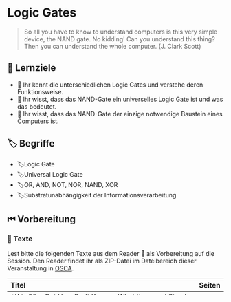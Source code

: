 # Logic Gates

> So all you have to know to understand computers is this very simple device, the NAND gate. No kidding! Can you understand this thing? Then you can understand the whole computer. \(J. Clark Scott\)

## 🎯 Lernziele

* 🎯 Ihr kennt die unterschiedlichen Logic Gates und verstehe deren Funktionsweise.
* 🎯 Ihr wisst, dass das NAND-Gate ein universelles Logic Gate ist und was das bedeutet.
* 🎯 Ihr wisst, dass das NAND-Gate der einzige notwendige Baustein eines Computers ist.

## 🏷 Begriffe

* 🏷Logic Gate
* 🏷Universal Logic Gate
* 🏷OR, AND, NOT, NOR, NAND, XOR
* 🏷Substratunabhängigkeit der Informationsverarbeitung

## ⏮ Vorbereitung

### 📑 Texte

Lest bitte die folgenden Texte aus dem Reader 📑 als Vorbereitung auf die Session. Den Reader findet ihr als ZIP-Datei im Dateibereich dieser Veranstaltung in [OSCA](http://osca.hs-osnabrueck.de/). 

| Titel | Seiten |
| :--- | :--- |
| \#WI-05 - But How Do It Know - What the... and Simple Variations 🇺🇸  | 7 |
| \#WI-06 - Max Tegmark - Life 3.0 - What is Computation? 🇺🇸 🇩🇪  | 9 |

⚠ Bitte lest die Texte, da ihr ansonsten Schwierigkeiten haben werdet, der Sitzung zu folgen. Wir werden in der Sitzung Dinge besprechen und Aufgaben bearbeiten, die auf diesem Vorwissen aufbauen.

## ▶ Session

### 1⃣ Quiz \(⏲10 Min.\)

Zu Beginn erheben wir mit einem kurzen Quiz 🥇 den Wissensstand bezüglich der beiden Texte und des Videos. Klickt auf den Link unten und gebt den Code **XX XX XX** ein \(wird auch auf dem Beamer gezeigt\), oder klickt direkt auf diesen Link:

* 🔗 [Link zum Quiz](https://www.menti.com/b4b32418)

### 2⃣ Kurze Einführung in Logic Gates \(⏲25 Min.\)

Die folgende kurze Präsentation gibt einen Überblick über die 6 Logic Gates und deren Funktionsweise. Wir schauen uns auch an, wie wir ein AND-Gate aus mechanischen Relais bauen können.

{% embed url="https://docs.google.com/presentation/d/1Aj0RnxHKEPL6Lh7r6ptoLo0OqLY018gkcQq9QPRuJrc/preview" %}

### 3⃣ Übungsaufgabe zu Logic Gates \(⏲45 Min.\)

Bearbeitet die folgenden Übungsaufgaben mit eurer Sitznachbar\*in. Nehmt euch 30 Minuten für die Bearbeitung, wir besprechen anschließend die Ergebnisse im Plenum. Bereitet euch darauf vor, eure Ergebnisse mit dem Plenum zu teilen.

* 🔗 [Link zur Übungsaufgabe](https://docs.google.com/document/d/17fZCHvmFLgb1ClcOAqTQKkzQYf6k3Ho_eAAtN--Llw0/preview)
* 🔗 [Link zur PDF-Version zum Download](https://docs.google.com/document/d/17fZCHvmFLgb1ClcOAqTQKkzQYf6k3Ho_eAAtN--Llw0/export/pdf) ⬇ 

### 🔁 Offene Fragen \(⏲5 Min.\)

Ihr habt während der Session jederzeit die Möglichkeit, anonym 😎 eure Fragen und Anmerkungen einzureichen. Dazu klickt ihr bitte auf den folgenden Link:

* 🔗 [Link zur Abgabe von Fragen und Anmerkungen während der Session](https://www.menti.com/5c40972b)

Dieser Zeitslot ist dafür reserviert, die Fragen und Anmerkungen im Plenum zu adressieren.

### ⏭ Ausblick \(⏲5 Min.\)

Wir haben bereits gehört, dass sämtliche Funktionalität eines Computers auf einfachen Logic Gates basiert. Als nächstes wollen wir uns ansehen, wie genau das funktioniert. Dazu nehmen wir das Beispiel des Addieren von 2 Zahlen - natürlich Binärzahlen🖖.

{% page-ref page="bits-addieren.md" %}

